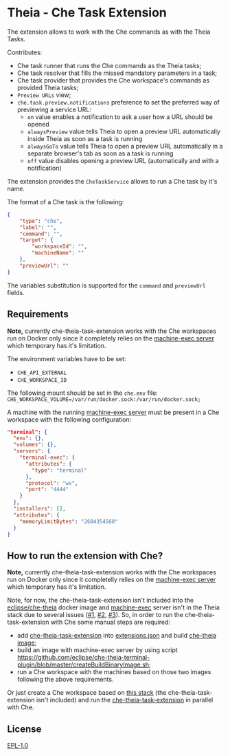 # Theia - Che Task Extension

The extension allows to work with the Che commands as with the Theia Tasks.

Contributes:
- Che task runner that runs the Che commands as the Theia tasks;
- Che task resolver that fills the missed mandatory parameters in a task;
- Che task provider that provides the Che workspace's commands as provided Theia tasks;
- `Preview URLs` view;
- `che.task.preview.notifications` preference to set the preferred way of previewing a service URL:
  - `on` value enables a notification to ask a user how a URL should be opened
  - `alwaysPreview` value tells Theia to open a preview URL automatically inside Theia as soon as a task is running
  - `alwaysGoTo` value tells Theia to open a preview URL automatically in a separate browser's tab as soon as a task is running
  - `off` value disables opening a preview URL (automatically and with a notification)

The extension provides the `CheTaskService` allows to run a Che task by it's name.

The format of a Che task is the following:
```json
{
    "type": "che",
    "label": "",
    "command": "",
    "target": {
        "workspaceId": "",
        "machineName": ""
    },
    "previewUrl": ""
}
```
The variables substitution is supported for the `command` and `previewUrl` fields.

## Requirements

**Note,** currently che-theia-task-extension works with the Che workspaces run on Docker only since it completely relies on the [machine-exec server](https://github.com/eclipse/che-theia-terminal-plugin/tree/master/machine-exec-server) which temporary has it's limitation.

The environment variables have to be set:
- `CHE_API_EXTERNAL`
- `CHE_WORKSPACE_ID`

The following mount should be set in the `che.env` file: `CHE_WORKSPACE_VOLUME=/var/run/docker.sock:/var/run/docker.sock;`

A machine with the running [machine-exec server](https://github.com/eclipse/che-theia-terminal-plugin/tree/master/machine-exec-server) must be present in a Che workspace with the following configuration:
```json
"terminal": {
  "env": {},
  "volumes": {},
  "servers": {
    "terminal-exec": {
      "attributes": {
        "type": "terminal"
      },
      "protocol": "ws",
      "port": "4444"
    }
  },
  "installers": [],
  "attributes": {
    "memoryLimitBytes": "2684354560"
  }
}
```

## How to run the extension with Che?

**Note,** currently che-theia-task-extension works with the Che workspaces run on Docker only since it completelly relies on the [machine-exec server](https://github.com/eclipse/che-theia-terminal-plugin/tree/master/machine-exec-server) which temporary has it's limitation.

Note, for now, the che-theia-task-extension isn't included into the [eclipse/che-theia](https://hub.docker.com/r/eclipse/che-theia/) docker image and [machine-exec](https://github.com/eclipse/che-theia-terminal-plugin/tree/master/machine-exec-server) server isn't in the Theia stack due to several issues ([#1](https://github.com/eclipse/che/issues/10590), [#2](https://github.com/eclipse/che/issues/10357), [#3](https://github.com/eclipse/che/issues/10358)).
So, in order to run the che-theia-task-extension with Che some manual steps are required:
- add [che-theia-task-extension](https://github.com/eclipse/che-theia-task-plugin) into [extensions.json](https://github.com/eclipse/che/blob/master/dockerfiles/theia/src/extensions.json) and build [che-theia image](https://github.com/eclipse/che/tree/master/dockerfiles/theia);
- build an image with machine-exec server by using script https://github.com/eclipse/che-theia-terminal-plugin/blob/master/createBuildBinaryImage.sh;
- run a Che workspace with the machines based on those two images following the above requirements.

Or just create a Che workspace based on [this stack](https://gist.github.com/AndrienkoAleksandr/595024d0904cf69fc044eac77330c999) (the che-theia-task-extension isn't included) and run the [che-theia-task-extension](https://github.com/eclipse/che-theia-task-plugin/tree/master/browser-app) in parallel with Che.

## License

[EPL-1.0](http://www.eclipse.org/legal/epl-v10.html)
